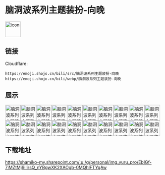 # 脑洞波系列主题装扮-向晚
<img src="https://emoji.shojo.cn/bili/src/脑洞波系列主题装扮-向晚/icon.png" width="50" height="50" alt="icon">

## 链接
Cloudflare:
```
https://emoji.shojo.cn/bili/src/脑洞波系列主题装扮-向晚
https://emoji.shojo.cn/bili/webp/脑洞波系列主题装扮-向晚
```
## 展示
<img src="https://emoji.shojo.cn/bili/src/脑洞波系列主题装扮-向晚/脑洞波系列主题装扮-向晚-哈哈哈.png" width="50" height="50" alt="脑洞波系列主题装扮-向晚-哈哈哈"><img src="https://emoji.shojo.cn/bili/src/脑洞波系列主题装扮-向晚/脑洞波系列主题装扮-向晚-酷.png" width="50" height="50" alt="脑洞波系列主题装扮-向晚-酷"><img src="https://emoji.shojo.cn/bili/src/脑洞波系列主题装扮-向晚/脑洞波系列主题装扮-向晚-皱眉.png" width="50" height="50" alt="脑洞波系列主题装扮-向晚-皱眉"><img src="https://emoji.shojo.cn/bili/src/脑洞波系列主题装扮-向晚/脑洞波系列主题装扮-向晚-石化.png" width="50" height="50" alt="脑洞波系列主题装扮-向晚-石化"><img src="https://emoji.shojo.cn/bili/src/脑洞波系列主题装扮-向晚/脑洞波系列主题装扮-向晚-吹口哨.png" width="50" height="50" alt="脑洞波系列主题装扮-向晚-吹口哨"><img src="https://emoji.shojo.cn/bili/src/脑洞波系列主题装扮-向晚/脑洞波系列主题装扮-向晚-顶碗人.png" width="50" height="50" alt="脑洞波系列主题装扮-向晚-顶碗人"><img src="https://emoji.shojo.cn/bili/src/脑洞波系列主题装扮-向晚/脑洞波系列主题装扮-向晚-累趴.png" width="50" height="50" alt="脑洞波系列主题装扮-向晚-累趴"><img src="https://emoji.shojo.cn/bili/src/脑洞波系列主题装扮-向晚/脑洞波系列主题装扮-向晚-心心眼.png" width="50" height="50" alt="脑洞波系列主题装扮-向晚-心心眼"><img src="https://emoji.shojo.cn/bili/src/脑洞波系列主题装扮-向晚/脑洞波系列主题装扮-向晚-生气.png" width="50" height="50" alt="脑洞波系列主题装扮-向晚-生气"><img src="https://emoji.shojo.cn/bili/src/脑洞波系列主题装扮-向晚/脑洞波系列主题装扮-向晚-疑惑.png" width="50" height="50" alt="脑洞波系列主题装扮-向晚-疑惑"><img src="https://emoji.shojo.cn/bili/src/脑洞波系列主题装扮-向晚/脑洞波系列主题装扮-向晚-敲锣.png" width="50" height="50" alt="脑洞波系列主题装扮-向晚-敲锣"><img src="https://emoji.shojo.cn/bili/src/脑洞波系列主题装扮-向晚/脑洞波系列主题装扮-向晚-笑哭了.png" width="50" height="50" alt="脑洞波系列主题装扮-向晚-笑哭了"><img src="https://emoji.shojo.cn/bili/src/脑洞波系列主题装扮-向晚/脑洞波系列主题装扮-向晚-害怕.png" width="50" height="50" alt="脑洞波系列主题装扮-向晚-害怕"><img src="https://emoji.shojo.cn/bili/src/脑洞波系列主题装扮-向晚/脑洞波系列主题装扮-向晚-吃东西.png" width="50" height="50" alt="脑洞波系列主题装扮-向晚-吃东西"><img src="https://emoji.shojo.cn/bili/src/脑洞波系列主题装扮-向晚/脑洞波系列主题装扮-向晚-我们是.png" width="50" height="50" alt="脑洞波系列主题装扮-向晚-我们是"><img src="https://emoji.shojo.cn/bili/src/脑洞波系列主题装扮-向晚/脑洞波系列主题装扮-向晚-欧耶.png" width="50" height="50" alt="脑洞波系列主题装扮-向晚-欧耶"><img src="https://emoji.shojo.cn/bili/src/脑洞波系列主题装扮-向晚/脑洞波系列主题装扮-向晚-阳光开朗.png" width="50" height="50" alt="脑洞波系列主题装扮-向晚-阳光开朗"><img src="https://emoji.shojo.cn/bili/src/脑洞波系列主题装扮-向晚/脑洞波系列主题装扮-向晚-坏笑.png" width="50" height="50" alt="脑洞波系列主题装扮-向晚-坏笑"><img src="https://emoji.shojo.cn/bili/src/脑洞波系列主题装扮-向晚/脑洞波系列主题装扮-向晚-有巧思的.png" width="50" height="50" alt="脑洞波系列主题装扮-向晚-有巧思的"><img src="https://emoji.shojo.cn/bili/src/脑洞波系列主题装扮-向晚/脑洞波系列主题装扮-向晚-放假了.png" width="50" height="50" alt="脑洞波系列主题装扮-向晚-放假了">

## 下载地址

https://shamiko-my.sharepoint.com/:u:/g/personal/img_yuru_pro/EbIGf-7iMZtMj9iIirsQ_nYBgwXK2XAOgb-0MQhlFTYgAw